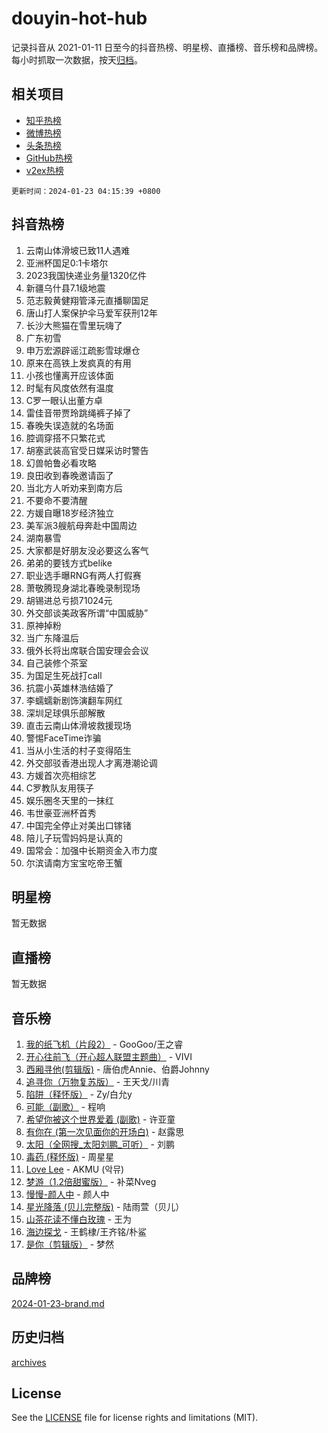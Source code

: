 # douyin-hot-hub

记录抖音从 2021-01-11 日至今的抖音热榜、明星榜、直播榜、音乐榜和品牌榜。每小时抓取一次数据，按天[归档](archives)。

## 相关项目

- [知乎热榜](https://github.com/lonnyzhang423/zhihu-hot-hub)
- [微博热榜](https://github.com/lonnyzhang423/weibo-hot-hub)
- [头条热榜](https://github.com/lonnyzhang423/toutiao-hot-hub)
- [GitHub热榜](https://github.com/lonnyzhang423/github-hot-hub)
- [v2ex热榜](https://github.com/lonnyzhang423/v2ex-hot-hub)


`更新时间：2024-01-23 04:15:39 +0800`

## 抖音热榜

1. 云南山体滑坡已致11人遇难
1. 亚洲杯国足0:1卡塔尔
1. 2023我国快递业务量1320亿件
1. 新疆乌什县7.1级地震
1. 范志毅黄健翔管泽元直播聊国足
1. 唐山打人案保护伞马爱军获刑12年
1. 长沙大熊猫在雪里玩嗨了
1. 广东初雪
1. 申万宏源辟谣江疏影雪球爆仓
1. 原来在高铁上发疯真的有用
1. 小孩也懂离开应该体面
1. 时髦有风度依然有温度
1. C罗一眼认出董方卓
1. 雷佳音带贾玲跳绳裤子掉了
1. 春晚失误造就的名场面
1. 腔调穿搭不只繁花式
1. 胡塞武装高官受日媒采访时警告
1. 幻兽帕鲁必看攻略
1. 良田收到春晚邀请函了
1. 当北方人听劝来到南方后
1. 不要命不要清醒
1. 方媛自曝18岁经济独立
1. 美军派3艘航母奔赴中国周边
1. 湖南暴雪
1. 大家都是好朋友没必要这么客气
1. 弟弟的要钱方式belike
1. 职业选手曝RNG有两人打假赛
1. 萧敬腾现身湖北春晚录制现场
1. 胡锡进总亏损71024元
1. 外交部谈美政客所谓“中国威胁”
1. 原神掉粉
1. 当广东降温后
1. 俄外长将出席联合国安理会会议
1. 自己装修个茶室
1. 为国足生死战打call
1. 抗震小英雄林浩结婚了
1. 李蠕蠕新剧饰演翻车网红
1. 深圳足球俱乐部解散
1. 直击云南山体滑坡救援现场
1. 警惕FaceTime诈骗
1. 当从小生活的村子变得陌生
1. 外交部驳香港出现人才离港潮论调
1. 方媛首次亮相综艺
1. C罗教队友用筷子
1. 娱乐圈冬天里的一抹红
1. 韦世豪亚洲杯首秀
1. 中国完全停止对美出口镓锗
1. 陪儿子玩雪妈妈是认真的
1. 国常会：加强中长期资金入市力度
1. 尔滨请南方宝宝吃帝王蟹

## 明星榜

暂无数据

## 直播榜

暂无数据

## 音乐榜

1. [我的纸飞机（片段2）](https://sf6-cdn-tos.douyinstatic.com/obj/tos-cn-ve-2774/oM2ZrKcg2CD5AeRB2gkeXOFB1IxAGJdZPazYHf) - GooGoo/王之睿
1. [开心往前飞（开心超人联盟主题曲）](https://sf86-cdn-tos.douyinstatic.com/obj/tos-cn-ve-2774/9d8fb7c82cf1421fb93a9fe925275e0a) - VIVI
1. [西厢寻他(剪辑版)](https://sf3-cdn-tos.douyinstatic.com/obj/tos-cn-ve-2774/oUsAVfAQKlRNxEv5qxvIB8o5qmIWUcXbzJKJhw) - 唐伯虎Annie、伯爵Johnny
1. [追寻你（万物复苏版）](https://sf6-cdn-tos.douyinstatic.com/obj/tos-cn-ve-2774/oYeAZJsbjIDit9APmBg8u6uDUQnHmoCf3gbo74) - 王天戈/川青
1. [陷阱（释怀版）](https://sf3-cdn-tos.douyinstatic.com/obj/tos-cn-ve-2774/oE8C21LeZrzKLDFfQYgMzx4GAIHageG5IzayY7) - Zy/白允y
1. [可能（副歌）](https://sf3-cdn-tos.douyinstatic.com/obj/tos-cn-ve-2774/cde1731888894259b333569393c2fb51) - 程响
1. [希望你被这个世界爱着 (副歌)](https://sf86-cdn-tos.douyinstatic.com/obj/tos-cn-ve-2774/oUHCmWQfZlE3QQBKBeD8rCFLpJzPgCpImhsxMt) - 许亚童
1. [有你在 (第一次见面你的开场白)](https://sf86-cdn-tos.douyinstatic.com/obj/tos-cn-ve-2774/oAthrQ3ClJBfI57uBoFEgNDYtNCZ0TSYQQfxQ0) - 赵露思
1. [太阳（全网搜_太阳刘鹏_可听）](https://sf3-cdn-tos.douyinstatic.com/obj/tos-cn-ve-2774/ogWbyIQnlBFImVbeDocRdCIYtBHlbJXgfZMvgz) - 刘鹏
1. [毒药 (释怀版)](https://sf86-cdn-tos.douyinstatic.com/obj/tos-cn-ve-2774/oYILMEAzspdZBIzy4frJNB8ZHPHWAhiwowd4Ad) - 周星星
1. [Love Lee](https://sf86-cdn-tos.douyinstatic.com/obj/tos-cn-ve-2774/o05GbkJGbCBTdDnMtB0fwOYgkeZp23vrWQDQBS) - AKMU (악뮤)
1. [梦游（1.2倍甜蜜版）](https://sf86-cdn-tos.douyinstatic.com/obj/tos-cn-ve-2774/o4gyAUm8hwufoEABmwVIiQtHsFuGzAEEWtNMzo) - 补菜Nveg
1. [慢慢-颜人中](https://sf3-cdn-tos.douyinstatic.com/obj/tos-cn-ve-2774/ocjHNfBXdBxQNC8ZGAeoLMFTUgtBg8bkExunDC) - 颜人中
1. [星光降落 (贝儿完整版)](https://sf86-cdn-tos.douyinstatic.com/obj/tos-cn-ve-2774/okwB9hAwyAtsFFkFBzAX1hOOfQuIoMNs0W2Mwr) - 陆雨萱（贝儿）
1. [山茶花读不懂白玫瑰](https://sf86-cdn-tos.douyinstatic.com/obj/tos-cn-ve-2774/osfn8B7DktrRHEPJgPCfDbw7QDQEkwC16BxZg9) - 王为
1. [海边探戈](https://sf86-cdn-tos.douyinstatic.com/obj/tos-cn-ve-2774/os9gE0VQCGqt6VQkZDyBBYvfSDY0QFe3vVmubn) - 王鹤棣/王齐铭/朴鲨
1. [是你（剪辑版）](https://sf86-cdn-tos.douyinstatic.com/obj/tos-cn-ve-2774/46019dae783c4c969944217fe1cfafc4) - 梦然

## 品牌榜

[2024-01-23-brand.md](archives/2024-01-23-brand.md)

## 历史归档

[archives](archives)

## License

See the [LICENSE](LICENSE) file for license rights and limitations (MIT).
